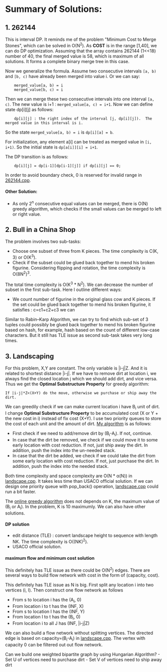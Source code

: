 # Summary of Solutions:

## 1. 262144

This is interval DP.  It reminds me of the problem "Minimum Cost to Merge Stones", which can be solved in O(N<sup>2</sup>).  As **COST** is in the range [1,40], we can do DP optimization.  Assuming that the array contains 262144 (1<<18) number of 40, the final merged value is 58, which is maximum of all solutions.  It forms a complete binary merge tree in this case.

Now we generalize the formula.  Assume two consecutive intervals `[a, b)` and `[b, c)` have already been merged into value i.  Or we can say:

        merged_value[a, b) = i
        merged_value[b, c) = i

Then we can merge these two consecutive intervals into one interval `[a, c)`.  The new value is i+1 : `merged_value[a, c) = i+1`.  Now we can define state dp[i][j] as follows:

        dp[i][j] : the right index of the interval [j, dp[i][j]).  The merged value in this interval is i.

So the state `merged_value[a, b) = i` is `dp[i][a] = b`.

For initialization, any element a[i] can be treated as merged value in `[i, i+1)`.  So the initial state is `dp[a[i]][i] = i+1`.

The DP transition is as follows:

        dp[i][j] = dp[i-1][dp[i-1][j]] if dp[i][j] == 0;

In order to avoid boundary check, 0 is reserved for invalid range in [262144.cpp](262144.cpp).

#### Other Solution:

- As only 2<sup>n</sup> consecutive equal values can be merged, there is O(N) greedy algorithm, which checks if the small values can be merged to left or right value.


## 2. Bull in a China Shop

The problem involves two sub-tasks:
- Choose one subset of three from K pieces. The time complexity is C(K, 3) or O(K<sup>3</sup>).
- Check if the subset could be glued back together to mend his broken figurine.  Considering flipping and rotation, the time complexity is O(8N<sup>2</sup>)<sup>3</sup>.

The total time complexity is O(K<sup>3</sup> * N<sup>2</sup>).  We can decrease the number of subset in the first sub-task.  Here I outline different ways:
- We count number of figurine in the original glass cow and K pieces.  If the set could be glued back together to mend his broken figurine, it satisfies : c=c1+c2+c3
we can 

Similar to Rabin–Karp Algorithm, we can try to find which sub-set of 3 tuples could possibly be glued back together to mend his broken figurine based on hash, for example, hash based on the count of different low-case characters.  But it still has TLE issue as second sub-task takes very long times.


## 3. Landscaping

For this problem, X,Y are constant.  The only variable is |i-j|Z. And it is related to shortest distance |i-j|.  If we have to remove dirt at location i, we always find the closed location j which we should add dirt, and vice versa.  Thus we get the **Optimal Substructure Property** for greedy algorithm:

    If |i-j|*Z<(X+Y) do the move, otherwise we purchase or ship away the dirt.

We can greedily check if we can make current location i have B<sub>i</sub> unit of dirt.  I change **Optimal Substructure Property** to be accumulated cost (X or Y + the new cost in i) instead of fix cost (X+Y).  I use two priority queues to store the cost of each unit and the amount of dirt.  [My algorithm](landscape.cpp) is as follows: 

- First check if we need to add/remove dirt by (B<sub>i</sub>-A<sub>i</sub>).  If not, continue.
- In case that the dirt be removed, we check if we could move it to some early location with cost reduction.  If not, just ship away the dirt. In addition, push the index into the un-needed stack.
- In case that the dirt be added, we check if we could take the dirt from some early location with cost reduction.  If not, just purchase the dirt. In addition, push the index into the needed stack.

Both time complexity and space complexity are O(N * α(N)) in [landscape.cpp](landscape.cpp).  It takes less time than USACO official solution.  If we can design one priority queue with pop_back() operation, [landscape.cpp](landscape.cpp) could run a bit faster.

The [online greedy algorithm](landscape.cpp) does not depends on K, the maximum value of (B<sub>i</sub> or A<sub>i</sub>).  In the problem, K is 10 maximumly. We can also have other solutions.

#### DP solution

- edit distance (TLE) : convert landscape height to sequence with length NK.  The time complexity is O((NK)<sup>2</sup>).
- USACO official solution.

#### maximum flow and minimum cost solution

This definitely has TLE issue as there could be O(N<sup>2</sup>) edges. There are several ways to build flow network with cost in the form of (capacity, cost).

This definitely has TLE issue as N is big.  First split any location i into two vertices (i, I).  Then construct one flow network as follows
- From s to location i has the (A<sub>i</sub>, 0)
- From location i to t has the (INF, X)
- From s to location I has the (INF, Y)
- From location I to t has the (B<sub>i</sub>, 0)
- From location i to all J has (INF, |i-j|Z)

We can also build a flow network without splitting vertices.  The directed edge is based on capacity=(B<sub>i</sub>-A<sub>i</sub>) in [landscape.cpp](landscape.cpp).  The vertex with capacity 0 can be filtered out out flow network.

Can we build one weighted bipartite graph by using Hungarian Algorithm?
    - Set U of vertices need to purchase dirt
    - Set V of vertices need to ship away dirt

